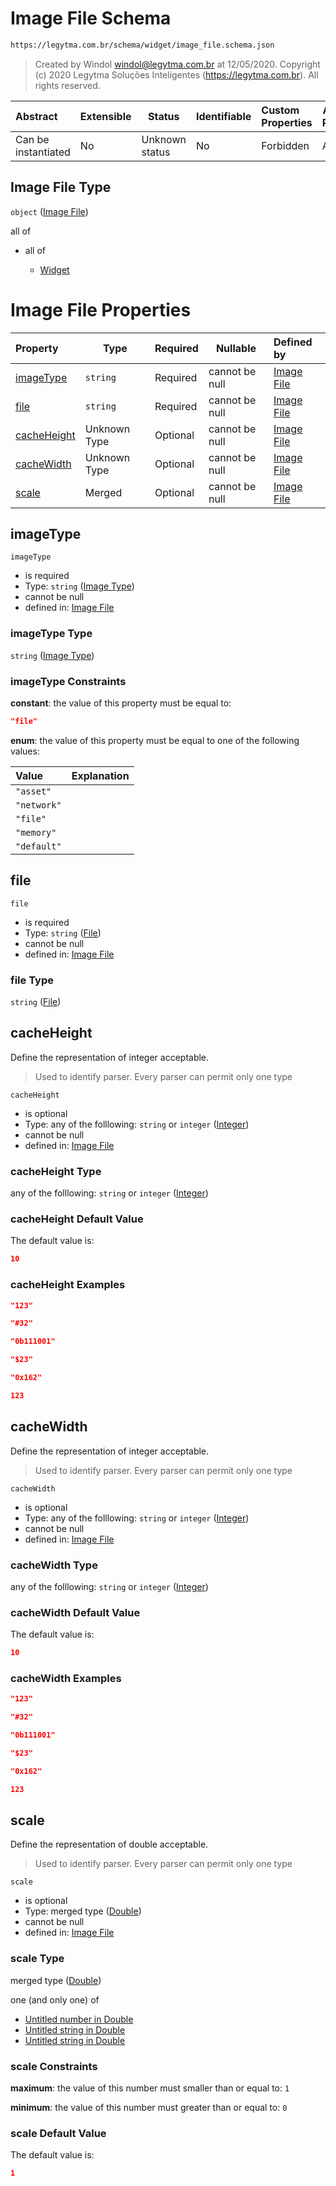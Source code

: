 # Image File Schema

```txt
https://legytma.com.br/schema/widget/image_file.schema.json
```




> Created by Windol [windol@legytma.com.br](mailto:windol@legytma.com.br) at 12/05/2020.
> Copyright (c) 2020 Legytma Soluções Inteligentes (<https://legytma.com.br>). All rights reserved.
>

| Abstract            | Extensible | Status         | Identifiable | Custom Properties | Additional Properties | Access Restrictions | Defined In                                                                               |
| :------------------ | ---------- | -------------- | ------------ | :---------------- | --------------------- | ------------------- | ---------------------------------------------------------------------------------------- |
| Can be instantiated | No         | Unknown status | No           | Forbidden         | Allowed               | none                | [image_file.schema.json](../schema/widget/image_file.schema.json "open original schema") |

## Image File Type

`object` ([Image File](image_file.md))

all of

-   all of

    -   [Widget](input_decoration-properties-widget-5.md "check type definition")

# Image File Properties

| Property                    | Type         | Required | Nullable       | Defined by                                                                                                                             |
| :-------------------------- | ------------ | -------- | -------------- | :------------------------------------------------------------------------------------------------------------------------------------- |
| [imageType](#imageType)     | `string`     | Required | cannot be null | [Image File](image-definitions-image-type.md "https&#x3A;//legytma.com.br/schema/widget/image_file.schema.json#/properties/imageType") |
| [file](#file)               | `string`     | Required | cannot be null | [Image File](image_file-properties-file.md "https&#x3A;//legytma.com.br/schema/widget/image_file.schema.json#/properties/file")        |
| [cacheHeight](#cacheHeight) | Unknown Type | Optional | cannot be null | [Image File](color-allof-integer.md "https&#x3A;//legytma.com.br/schema/int.schema.json#/properties/cacheHeight")                      |
| [cacheWidth](#cacheWidth)   | Unknown Type | Optional | cannot be null | [Image File](color-allof-integer.md "https&#x3A;//legytma.com.br/schema/int.schema.json#/properties/cacheWidth")                       |
| [scale](#scale)             | Merged       | Optional | cannot be null | [Image File](app_bar_theme-properties-double.md "https&#x3A;//legytma.com.br/schema/double.schema.json#/properties/scale")             |

## imageType




`imageType`

-   is required
-   Type: `string` ([Image Type](image-definitions-image-type.md))
-   cannot be null
-   defined in: [Image File](image-definitions-image-type.md "https&#x3A;//legytma.com.br/schema/widget/image_file.schema.json#/properties/imageType")

### imageType Type

`string` ([Image Type](image-definitions-image-type.md))

### imageType Constraints

**constant**: the value of this property must be equal to:

```json
"file"
```

**enum**: the value of this property must be equal to one of the following values:

| Value       | Explanation |
| :---------- | ----------- |
| `"asset"`   |             |
| `"network"` |             |
| `"file"`    |             |
| `"memory"`  |             |
| `"default"` |             |

## file




`file`

-   is required
-   Type: `string` ([File](image_file-properties-file.md))
-   cannot be null
-   defined in: [Image File](image_file-properties-file.md "https&#x3A;//legytma.com.br/schema/widget/image_file.schema.json#/properties/file")

### file Type

`string` ([File](image_file-properties-file.md))

## cacheHeight

Define the representation of integer acceptable.


> Used to identify parser. Every parser can permit only one type
>

`cacheHeight`

-   is optional
-   Type: any of the folllowing: `string` or `integer` ([Integer](color-allof-integer.md))
-   cannot be null
-   defined in: [Image File](color-allof-integer.md "https&#x3A;//legytma.com.br/schema/int.schema.json#/properties/cacheHeight")

### cacheHeight Type

any of the folllowing: `string` or `integer` ([Integer](color-allof-integer.md))

### cacheHeight Default Value

The default value is:

```json
10
```

### cacheHeight Examples

```json
"123"
```

```json
"#32"
```

```json
"0b111001"
```

```json
"$23"
```

```json
"0x162"
```

```json
123
```

## cacheWidth

Define the representation of integer acceptable.


> Used to identify parser. Every parser can permit only one type
>

`cacheWidth`

-   is optional
-   Type: any of the folllowing: `string` or `integer` ([Integer](color-allof-integer.md))
-   cannot be null
-   defined in: [Image File](color-allof-integer.md "https&#x3A;//legytma.com.br/schema/int.schema.json#/properties/cacheWidth")

### cacheWidth Type

any of the folllowing: `string` or `integer` ([Integer](color-allof-integer.md))

### cacheWidth Default Value

The default value is:

```json
10
```

### cacheWidth Examples

```json
"123"
```

```json
"#32"
```

```json
"0b111001"
```

```json
"$23"
```

```json
"0x162"
```

```json
123
```

## scale

Define the representation of double acceptable.


> Used to identify parser. Every parser can permit only one type
>

`scale`

-   is optional
-   Type: merged type ([Double](app_bar_theme-properties-double.md))
-   cannot be null
-   defined in: [Image File](app_bar_theme-properties-double.md "https&#x3A;//legytma.com.br/schema/double.schema.json#/properties/scale")

### scale Type

merged type ([Double](app_bar_theme-properties-double.md))

one (and only one) of

-   [Untitled number in Double](double-definitions-doublenumber.md "check type definition")
-   [Untitled string in Double](double-definitions-doublestring.md "check type definition")
-   [Untitled string in Double](double-definitions-doubleenum.md "check type definition")

### scale Constraints

**maximum**: the value of this number must smaller than or equal to: `1`

**minimum**: the value of this number must greater than or equal to: `0`

### scale Default Value

The default value is:

```json
1
```
